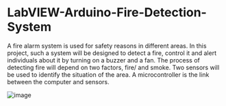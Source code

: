 # LabVIEW-Arduino-Fire-Detection-System

A fire alarm system is used for safety reasons in different areas. In this project, such a system will be designed to detect a fire, control it and alert individuals about it by turning on a buzzer and a fan. The process of detecting fire will depend on two factors, fire/ and smoke. Two sensors will be used to identify the situation of the area. A microcontroller is the link between the computer and sensors. 

![image](https://user-images.githubusercontent.com/91537463/235292891-9e8dacf8-a930-4f3b-bdb7-7127175d55e9.png)
